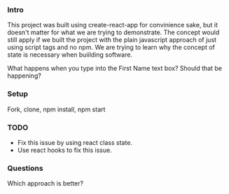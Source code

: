 ### Intro
This project was built using create-react-app for convinience sake, but it doesn't matter for what we are trying to demonstrate. The concept would still apply if we built the project with the plain javascript approach of just using script tags and no npm. We are trying to learn why the concept of state is necessary when buiilding software.

What happens when you type into the First Name text box? Should that be happening?


### Setup
Fork, clone, npm install, npm start

### TODO
* Fix this issue by using react class state. 
* Use react hooks to fix this issue.

### Questions
Which approach is better?
